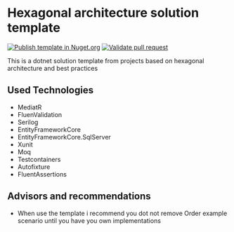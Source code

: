 # Hexagonal architecture solution template

[![Publish template in Nuget.org](https://github.com/gpreviatti/hexagonal-solution-template/actions/workflows/publish.yml/badge.svg?branch=main)](https://github.com/gpreviatti/hexagonal-solution-template/actions/workflows/publish.yml)
[![Validate pull request](https://github.com/gpreviatti/hexagonal-solution-template/actions/workflows/validate.yml/badge.svg)](https://github.com/gpreviatti/hexagonal-solution-template/actions/workflows/validate.yml)

This is a dotnet solution template from projects based on hexagonal architecture and best practices

## Used Technologies

- MediatR
- FluenValidation
- Serilog
- EntityFrameworkCore
- EntityFrameworkCore.SqlServer
- Xunit
- Moq
- Testcontainers
- Autofixture
- FluentAssertions

## Advisors and recommendations

- When use the template i recommend you dot not remove Order example scenario until you have you own implementations
